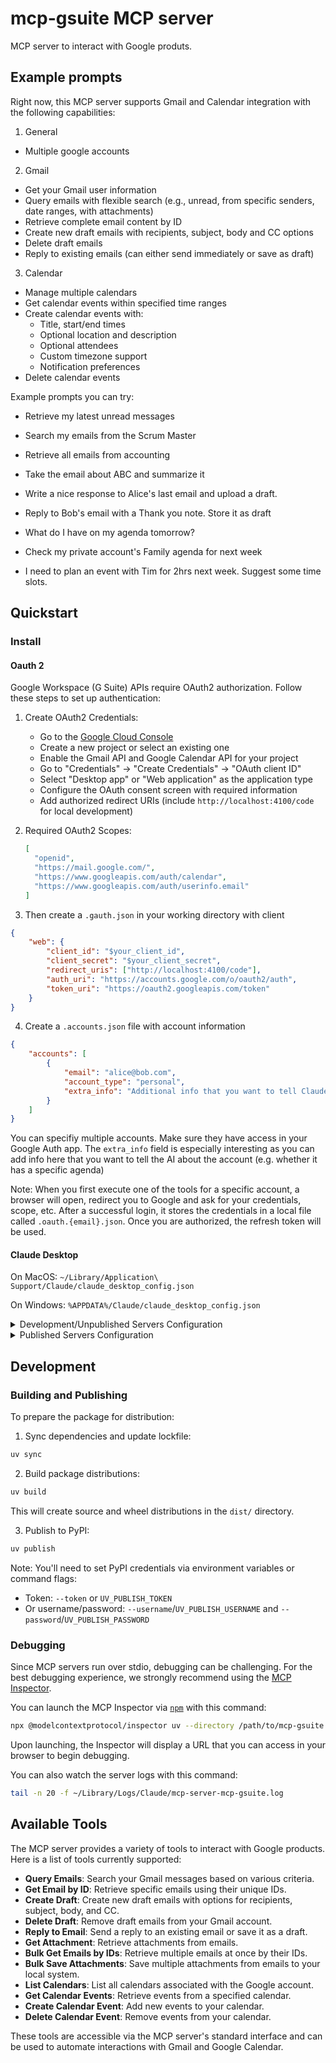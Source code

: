 # mcp-gsuite MCP server

MCP server to interact with Google produts.

## Example prompts

Right now, this MCP server supports Gmail and Calendar integration with the following capabilities:

1. General
- Multiple google accounts

2. Gmail
- Get your Gmail user information
- Query emails with flexible search (e.g., unread, from specific senders, date ranges, with attachments)
- Retrieve complete email content by ID
- Create new draft emails with recipients, subject, body and CC options
- Delete draft emails
- Reply to existing emails (can either send immediately or save as draft)

3. Calendar
- Manage multiple calendars
- Get calendar events within specified time ranges
- Create calendar events with:
  - Title, start/end times
  - Optional location and description
  - Optional attendees
  - Custom timezone support
  - Notification preferences
- Delete calendar events

Example prompts you can try:

- Retrieve my latest unread messages
- Search my emails from the Scrum Master
- Retrieve all emails from accounting
- Take the email about ABC and summarize it
- Write a nice response to Alice's last email and upload a draft.
- Reply to Bob's email with a Thank you note. Store it as draft

- What do I have on my agenda tomorrow?
- Check my private account's Family agenda for next week
- I need to plan an event with Tim for 2hrs next week. Suggest some time slots.

## Quickstart

### Install

#### Oauth 2

Google Workspace (G Suite) APIs require OAuth2 authorization. Follow these steps to set up authentication:

1. Create OAuth2 Credentials:
   - Go to the [Google Cloud Console](https://console.cloud.google.com/)
   - Create a new project or select an existing one
   - Enable the Gmail API and Google Calendar API for your project
   - Go to "Credentials" → "Create Credentials" → "OAuth client ID"
   - Select "Desktop app" or "Web application" as the application type
   - Configure the OAuth consent screen with required information
   - Add authorized redirect URIs (include `http://localhost:4100/code` for local development)

2. Required OAuth2 Scopes:
   ```json
   [
     "openid",
     "https://mail.google.com/",
     "https://www.googleapis.com/auth/calendar",
     "https://www.googleapis.com/auth/userinfo.email"
   ]

3. Then create a `.gauth.json` in your working directory with client

```json
{
    "web": {
        "client_id": "$your_client_id",
        "client_secret": "$your_client_secret",
        "redirect_uris": ["http://localhost:4100/code"],
        "auth_uri": "https://accounts.google.com/o/oauth2/auth",
        "token_uri": "https://oauth2.googleapis.com/token"
    }
}
```

4. Create a `.accounts.json` file with account information

```json
{
    "accounts": [
        {
            "email": "alice@bob.com",
            "account_type": "personal",
            "extra_info": "Additional info that you want to tell Claude: E.g. 'Contains Family Calendar'"
        }
    ]
}
```

You can specifiy multiple accounts. Make sure they have access in your Google Auth app. The `extra_info` field is especially interesting as you can add info here that you want to tell the AI about the account (e.g. whether it has a specific agenda)

Note: When you first execute one of the tools for a specific account, a browser will open, redirect you to Google and ask for your credentials, scope, etc. After a successful login, it stores the credentials in a local file called `.oauth.{email}.json`. Once you are authorized, the refresh token will be used.

#### Claude Desktop

On MacOS: `~/Library/Application\ Support/Claude/claude_desktop_config.json`

On Windows: `%APPDATA%/Claude/claude_desktop_config.json`

<details>
  <summary>Development/Unpublished Servers Configuration</summary>
  
```json
{
  "mcpServers": {
    "mcp-gsuite": {
      "command": "uv",
      "args": [
        "--directory",
        "<dir_to>/mcp-gsuite",
        "run",
        "mcp-gsuite"
      ]
    }
  }
}
```
</details>

<details>
  <summary>Published Servers Configuration</summary>
  
```json
{
  "mcpServers": {
    "mcp-gsuite": {
      "command": "uvx",
      "args": [
        "mcp-gsuite"
      ]
    }
  }
}
```
</details>

## Development

### Building and Publishing

To prepare the package for distribution:

1. Sync dependencies and update lockfile:
```bash
uv sync
```

2. Build package distributions:
```bash
uv build
```

This will create source and wheel distributions in the `dist/` directory.

3. Publish to PyPI:
```bash
uv publish
```

Note: You'll need to set PyPI credentials via environment variables or command flags:
- Token: `--token` or `UV_PUBLISH_TOKEN`
- Or username/password: `--username`/`UV_PUBLISH_USERNAME` and `--password`/`UV_PUBLISH_PASSWORD`

### Debugging

Since MCP servers run over stdio, debugging can be challenging. For the best debugging
experience, we strongly recommend using the [MCP Inspector](https://github.com/modelcontextprotocol/inspector).

You can launch the MCP Inspector via [`npm`](https://docs.npmjs.com/downloading-and-installing-node-js-and-npm) with this command:

```bash
npx @modelcontextprotocol/inspector uv --directory /path/to/mcp-gsuite run mcp-gsuite
```

Upon launching, the Inspector will display a URL that you can access in your browser to begin debugging.

You can also watch the server logs with this command:

```bash
tail -n 20 -f ~/Library/Logs/Claude/mcp-server-mcp-gsuite.log
```

## Available Tools

The MCP server provides a variety of tools to interact with Google products. Here is a list of tools currently supported:

* **Query Emails**: Search your Gmail messages based on various criteria.
* **Get Email by ID**: Retrieve specific emails using their unique IDs.
* **Create Draft**: Create new draft emails with options for recipients, subject, body, and CC.
* **Delete Draft**: Remove draft emails from your Gmail account.
* **Reply to Email**: Send a reply to an existing email or save it as a draft.
* **Get Attachment**: Retrieve attachments from emails.
* **Bulk Get Emails by IDs**: Retrieve multiple emails at once by their IDs.
* **Bulk Save Attachments**: Save multiple attachments from emails to your local system.
* **List Calendars**: List all calendars associated with the Google account.
* **Get Calendar Events**: Retrieve events from a specified calendar.
* **Create Calendar Event**: Add new events to your calendar.
* **Delete Calendar Event**: Remove events from your calendar.

These tools are accessible via the MCP server's standard interface and can be used to automate interactions with Gmail and Google Calendar.
